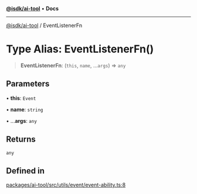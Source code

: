 [**@isdk/ai-tool**](../README.md) • **Docs**

***

[@isdk/ai-tool](../globals.md) / EventListenerFn

# Type Alias: EventListenerFn()

> **EventListenerFn**: (`this`, `name`, ...`args`) => `any`

## Parameters

• **this**: `Event`

• **name**: `string`

• ...**args**: `any`

## Returns

`any`

## Defined in

[packages/ai-tool/src/utils/event/event-ability.ts:8](https://github.com/isdk/ai-tool.js/blob/37ada542a786fbbc770f2d61beb564f6e603941d/src/utils/event/event-ability.ts#L8)
